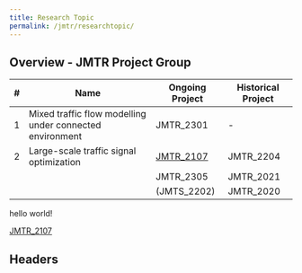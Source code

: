 ```yaml
---
title: Research Topic
permalink: /jmtr/researchtopic/
---
```


<style>
.intro{
font-family:times;
font-size:21px;
}
</style>

## Overview - JMTR Project Group
<table class="table table-striped table-hover ">
  <thead>
    <tr>
      <th>#</th>
      <th>Name</th>
      <th>Ongoing Project</th>
      <th>Historical Project</th>
    </tr>
  </thead>
  <tbody>
    <tr>
      <td>1</td>
      <td>Mixed traffic flow modelling under connected environment</td>
      <td>JMTR_2301</td>
      <td>-</td>
    </tr>
    <tr class="info">
      <td>2</td>
      <td>Large-scale traffic signal optimization</td>
      <td><a href="#JMTR_2107">JMTR_2107</a></td>
      <td>JMTR_2204</td>
    </tr>
    <tr class="info">
      <td> </td>
      <td> </td>
      <td>JMTR_2305</td>
      <td>JMTR_2021</td>
    </tr>
    <tr class="info">
      <td> </td>
      <td> </td>
      <td>(JMTS_2202)</td>
      <td>JMTR_2020</td>
    </tr>
  </tbody>
</table>
hello world!

[JMTR_2107](#JMTR_2107)
<a name="JMTR_2107"/><a name="JMTR_2020"/>
## Headers